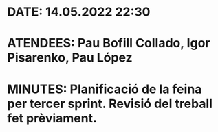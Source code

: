 # DATE: 14.05.2022 22:30

# ATENDEES: Pau Bofill Collado, Igor Pisarenko, Pau López

# MINUTES: Planificació de la feina per tercer sprint. Revisió del treball fet prèviament.
